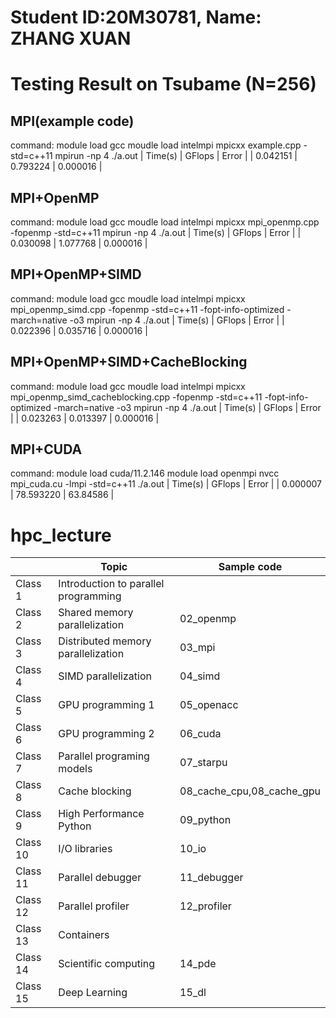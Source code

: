 # Student ID:20M30781, Name: ZHANG XUAN
# Testing Result on Tsubame (N=256)
## MPI(example code)
command:
module load gcc
moudle load intelmpi
mpicxx example.cpp -std=c++11
mpirun -np 4 ./a.out
| Time(s) | GFlops | Error  |
| 0.042151 | 0.793224 | 0.000016 |
## MPI+OpenMP
command:
module load gcc
moudle load intelmpi
mpicxx mpi_openmp.cpp -fopenmp -std=c++11
mpirun -np 4 ./a.out
| Time(s) | GFlops | Error  |
| 0.030098 | 1.077768 | 0.000016 |
## MPI+OpenMP+SIMD
command:
module load gcc
moudle load intelmpi
mpicxx mpi_openmp_simd.cpp -fopenmp -std=c++11 -fopt-info-optimized -march=native -o3
mpirun -np 4 ./a.out
| Time(s) | GFlops | Error  |
| 0.022396 | 0.035716 | 0.000016 |
## MPI+OpenMP+SIMD+CacheBlocking
command:
module load gcc
moudle load intelmpi
mpicxx mpi_openmp_simd_cacheblocking.cpp -fopenmp -std=c++11 -fopt-info-optimized -march=native -o3
mpirun -np 4 ./a.out
| Time(s) | GFlops | Error  |
| 0.023263 | 0.013397 | 0.000016 |
## MPI+CUDA
command:
module load cuda/11.2.146
module load openmpi
nvcc mpi_cuda.cu -lmpi -std=c++11
./a.out
| Time(s) | GFlops | Error  |
| 0.000007 | 78.593220 | 63.84586 |
# hpc_lecture

|          | Topic                                | Sample code               |
| -------- | ------------------------------------ | ------------------------- |
| Class 1  | Introduction to parallel programming |                           |
| Class 2  | Shared memory parallelization        | 02_openmp                 |
| Class 3  | Distributed memory parallelization   | 03_mpi                    |
| Class 4  | SIMD parallelization                 | 04_simd                   |
| Class 5  | GPU programming 1                    | 05_openacc                |
| Class 6  | GPU programming 2                    | 06_cuda                   |
| Class 7  | Parallel programing models           | 07_starpu                 |
| Class 8  | Cache blocking                       | 08_cache_cpu,08_cache_gpu |
| Class 9  | High Performance Python              | 09_python                 |
| Class 10 | I/O libraries                        | 10_io                     |
| Class 11 | Parallel debugger                    | 11_debugger               |
| Class 12 | Parallel profiler                    | 12_profiler               |
| Class 13 | Containers                           |                           |
| Class 14 | Scientific computing                 | 14_pde                    |
| Class 15 | Deep Learning                        | 15_dl                     |
